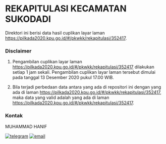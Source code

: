 
# REKAPITULASI KECAMATAN SUKODADI

Direktori ini berisi data hasil cuplikan layar laman https://pilkada2020.kpu.go.id/#/pkwkk/rekapitulasi/352417.

### Disclaimer

1. Pengambilan cuplikan layar laman https://pilkada2020.kpu.go.id/#/pkwkk/rekapitulasi/352417 dilakukan setiap 1 jam sekali. Pengambilan cuplikan layar laman tersebut dimulai pada tanggal 13 Desember 2020 pukul 17.00 WIB.

2. Bila terjadi perbedaan data antara yang ada di repositori ini dengan yang ada di laman https://pilkada2020.kpu.go.id/#/pkwkk/rekapitulasi/352417, maka data yang valid adalah yang ada di laman https://pilkada2020.kpu.go.id/#/pkwkk/rekapitulasi/352417.

### Kontak

MUHAMMAD HANIF

[![telegram](https://img.shields.io/badge/telegram-@muhammad__hanif-blue)](https://t.me/muhammad_hanif) [![email](https://img.shields.io/badge/email-moehammadhanif@gmail.com-white)](mailto:moehammadhanif@gmail.com)


